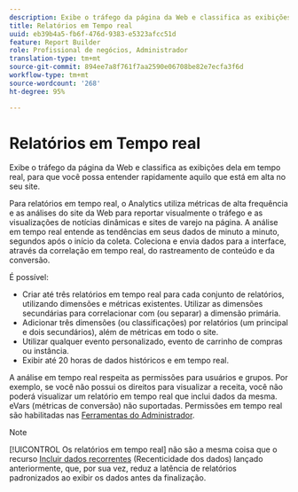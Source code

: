 ```yaml
---
description: Exibe o tráfego da página da Web e classifica as exibições dela em tempo real, para que você possa entender rapidamente aquilo que está em alta no seu site.
title: Relatórios em Tempo real
uuid: eb39b4a5-fb6f-476d-9383-e5323afcc51d
feature: Report Builder
role: Profissional de negócios, Administrador
translation-type: tm+mt
source-git-commit: 894ee7a8f761f7aa2590e06708be82e7ecfa3f6d
workflow-type: tm+mt
source-wordcount: '268'
ht-degree: 95%

---
```



# Relatórios em Tempo real

Exibe o tráfego da página da Web e classifica as exibições dela em tempo real, para que você possa entender rapidamente aquilo que está em alta no seu site.

Para relatórios em tempo real, o Analytics utiliza métricas de alta frequência e as análises do site da Web para reportar visualmente o tráfego e as visualizações de notícias dinâmicas e sites de varejo na página. A análise em tempo real entende as tendências em seus dados de minuto a minuto, segundos após o início da coleta. Coleciona e envia dados para a interface, através da correlação em tempo real, do rastreamento de conteúdo e da conversão.

É possível:

* Criar até três relatórios em tempo real para cada conjunto de relatórios, utilizando dimensões e métricas existentes. Utilizar as dimensões secundárias para correlacionar com (ou separar) a dimensão primária.
* Adicionar três dimensões (ou classificações) por relatórios (um principal e dois secundários), além de métricas em todo o site.
* Utilizar qualquer evento personalizado, evento de carrinho de compras ou instância.
* Exibir até 20 horas de dados históricos e em tempo real.

A análise em tempo real respeita as permissões para usuários e grupos. Por exemplo, se você não possui os direitos para visualizar a receita, você não poderá visualizar um relatório em tempo real que inclui dados da mesma. eVars (métricas de conversão) não suportadas. Permissões em tempo real são habilitadas nas [Ferramentas do Administrador](https://docs.adobe.com/content/help/pt-BR/analytics/admin/admin-tools/real-time-reports/t-realtime-admin.html).

>[!NOTE]
>
>[!UICONTROL   Os relatórios em tempo real] não são a mesma coisa que o recurso [Incluir dados recorrentes](https://docs.adobe.com/content/help/en/analytics/analyze/report-builder/options.html) (Recenticidade dos dados) lançado anteriormente, que, por sua vez, reduz a latência de relatórios padronizados ao exibir os dados antes da finalização.
